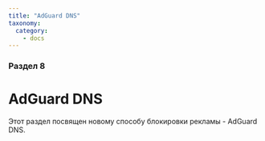 ```yaml
---
title: "AdGuard DNS"
taxonomy:
  category:
    - docs
---
```


### Раздел 8

# AdGuard DNS

Этот раздел посвящен новому способу блокировки рекламы - AdGuard DNS.
